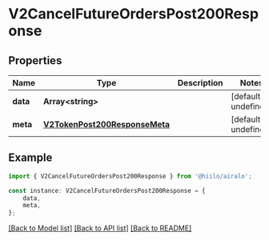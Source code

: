 # V2CancelFutureOrdersPost200Response


## Properties

Name | Type | Description | Notes
------------ | ------------- | ------------- | -------------
**data** | **Array&lt;string&gt;** |  | [default to undefined]
**meta** | [**V2TokenPost200ResponseMeta**](V2TokenPost200ResponseMeta.md) |  | [default to undefined]

## Example

```typescript
import { V2CancelFutureOrdersPost200Response } from '@hiilo/airalo';

const instance: V2CancelFutureOrdersPost200Response = {
    data,
    meta,
};
```

[[Back to Model list]](../README.md#documentation-for-models) [[Back to API list]](../README.md#documentation-for-api-endpoints) [[Back to README]](../README.md)
